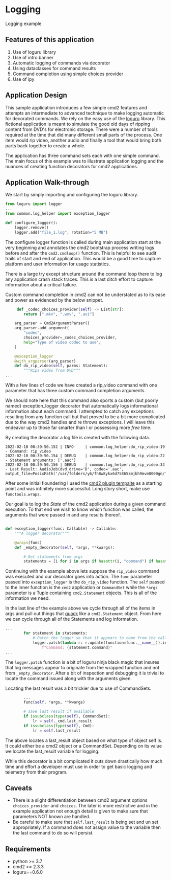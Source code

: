 #  Logging
Logging example

## Features of this application
1) Use of loguru library 
2) Use of intro banner
3) Automatic logging of commands via decorator
4) Using dataclasses for command results
5) Command completion using simple choices provider  
6) Use of ipy
## Application Design

This sample application introduces a few simple cmd2 features and attempts an intermediate to advanced technique to make logging automatic for decorated commands. We rely on the easy use of the [loguru](https://github.com/Delgan/loguru) library. This fictional application is meant to simulate the good old days of ripping content from DVD's for electronic storage. There were a number of tools required at the time that did many different small parts of the process. One item would rip video, another audio and finally a tool that would bring both parts back together to create a whole. 

The application has three command sets each with one simple command. The main focus of this example was to illustrate application logging and the nuances of creating function decorators for cmd2 applications. 


## Application Walk-through

We start by simply importing and configuring the loguru library. 

```python
from loguru import logger
...
from common.log_helper import exception_logger

def configure_logger():
    logger.remove()
    logger.add("file_1.log", rotation="5 MB")
```

The configure logger function is called during main application start at the very beginning and annotates the cmd2 bootstrap process writing logs before and after the `cmd2.cmdloop()` function. This is helpful to see audit trails of start and end of application. This would be a good time to capture platform and user information for usage statistics. 

There is a large try except structure around the command loop there to log any application crash stack traces. This is a last ditch effort to capture information about a critical failure. 


Custom command completion in cmd2 can not be understated as to its ease and power as evidenced by the below snippet. 

```python
     def _codec_choices_provider(self) -> List[str]:
        return [".mkv", ".wmv", ".avi"]

    arg_parser = Cmd2ArgumentParser()
    arg_parser.add_argument(
        "codec",
        choices_provider=_codec_choices_provider,
        help="Type of video codec to use",
    )

    @exception_logger
    @with_argparser(arg_parser)
    def do_rip_video(self, parms: Statement):
        """Rips video from DVD"""
...
```

With a few lines of code we have created a rip_video command with one parameter that has three custom command completion arguments. 

We should note here that this command also sports a custom (but poorly named) exception_logger decorator that automatically logs informational information about each command. I attempted to catch any exceptions resulting from any function call but that proved to be a bit more complicated due to the way cmd2 handles and re throws exceptions. I will leave this endeavor up to those far smarter than I or possessing more *free* time. 

By creating the decorator a log file is created with the following data.

```
2022-02-10 00:39:50.152 | INFO     | common.log_helper:do_rip_video:19 - Command: rip_video
2022-02-10 00:39:50.154 | DEBUG    | common.log_helper:do_rip_video:22 - Statement arguments: ['.aac']
2022-02-10 00:39:50.156 | DEBUG    | common.log_helper:do_rip_video:34 - Last Result: AudioJob(dvd_drive='D', codec='.aac', output_file=PosixPath('/var/folders/y6/fh8w8ykx6d75865zmjbh9mvm0000gn/T/tmpa8rjf8f7.aac'))
```

After some initial floundering I used the [cmd2 plugin tempalte](https://github.com/python-cmd2/cmd2-plugin-template/blob/master/cmd2_myplugin/myplugin.py) as a starting point and was infinitely more successful. Long story short, make use `functools.wraps`. 

Our goal is to log the *State* of the cmd2 application during a given command execution. To that end we wish to know which function was called, the arguments that were passed in and any results thereof.  

```python

def exception_logger(func: Callable) -> Callable:
    """A logger decorator"""

    @wraps(func)
    def _empty_decorator(self, *args, **kwargs):

        # Get statements from args
        statements = [i for i in args if hasattr(i, "command") if hasattr(i, "arg_list")]
```

Continuing with the example above lets suppose the `rip_video` command was executed and our decorator goes into action. The `func` parameter passed into `exception_logger` is the `do_rip_video` function. The `self` passed to the inner function is the `cmd2` application or `CommandSet` while the `*args` parameter is a Tuple containing `cmd2.Statement` objects. This is all of the information we need. 

In the last line of the example above we cycle through all of the items in args and pull out things that [quack](https://en.wikipedia.org/wiki/Duck_typing) like a `cmd2.Statement` object. From here we can cycle through all of the Statements and log information.

```python
...
        for statement in statements:
            # Patch the logger so that it appears to come from the called function
            logger.patch(lambda r: r.update(function=func.__name__)).info(
                f"Command: {statement.command}"
...
```
The `logger.patch` function is a bit of loguru ninja black magic that insures that log messages appear to originate from the wrapped function and not from `_empty_decorator`. After a bit of inspection and debugging it is trivial to locate the command issued along with the arguments given. 

Locating the last result was a bit trickier due to use of CommandSets.

```python
        ...
        func(self, *args, **kwargs)

        # save last result if available
        if issubclass(type(self), CommandSet):
            lr = self._cmd.last_result
        if issubclass(type(self), Cmd):
            lr = self.last_result
```

The above locates a last_result object based on what type of object self is. It could either be a cmd2 object or a CommandSet. Depending on its value we locate the last_result variable for logging. 

While this decorator is a bit complicated it cuts down drastically how much time and effort a developer must use in order to get basic logging and telemetry from their program.

## Caveats

* There is a slight differentiation between cmd2 argument options `choices_provider` and `choices`. The later is more restrictive and in the example application not enough detail is given to make sure that parameters NOT known are handled. 
* Be careful to make sure that `self.last_result` is being set and un set appropriately. If a command does not assign value to the variable then the last command to do so will persist. 

## Requirements

* python >= 3.7
* cmd2 >= 2.3.3
* loguru==0.6.0